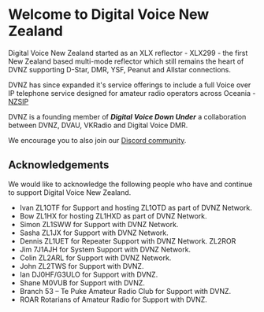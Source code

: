 
# Welcome to Digital Voice New Zealand

Digital Voice New Zealand started as an XLX reflector - XLX299 - the first New Zealand based multi-mode reflector which still remains the heart of DVNZ supporting D-Star, DMR, YSF, Peanut and Allstar connections.

DVNZ has since expanded it's service offerings to include a full Voice over IP telephone service designed for amateur radio operators across Oceania - [NZSIP](nzsip/index.md)

DVNZ is a founding member of ***Digital Voice Down Under*** a collaboration between DVNZ, DVAU, VKRadio and Digital Voice DMR.

We encourage you to also join our [Discord community](https://discord.gg/87hz8GYa).


## Acknowledgements

We would like to acknowledge the following people who have and continue to  support Digital Voice New Zealand.

* Ivan ZL1OTF  for Support and hosting ZL1OTD  as part of DVNZ Network.
* Bow ZL1HX for hosting ZL1HXD as part of DVNZ Network.
* Simon ZL1SWW for Support with DVNZ Network.
* Sasha ZL1JX  for Support with DVNZ Network.
* Dennis ZL1UET for Repeater Support with DVNZ Network. ZL2ROR
* Jim 7J1AJH for System Support with DVNZ Network.
* Colin ZL2ARL for Support with DVNZ Network.
* John ZL2TWS for Support with DVNZ.
* Ian DJ0HF/G3ULO for Support with DVNZ.
* Shane M0VUB for Support with DVNZ.
* Branch 53 – Te Puke Amateur Radio Club for Support with DVNZ.
* ROAR Rotarians of Amateur Radio for Support with DVNZ.

